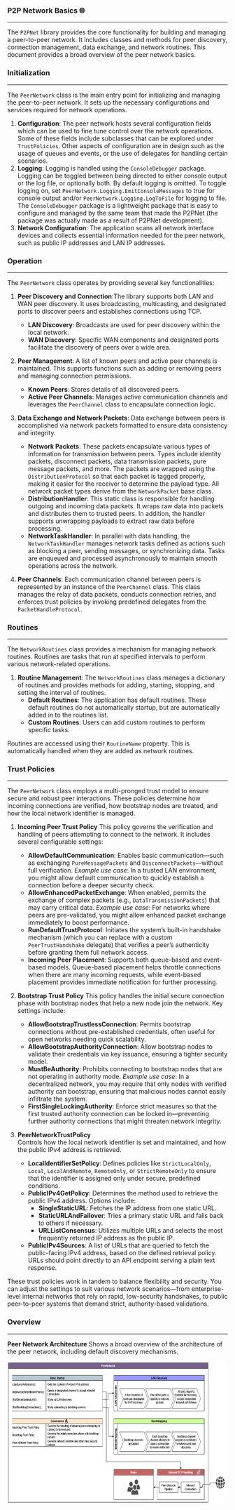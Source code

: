 ﻿---
uid: p2pnetworkbasics
---
### P2P Network Basics 🌐

---

The `P2PNet` library provides the core functionality for building and managing a peer-to-peer network. It includes classes and methods for peer discovery, connection management, data exchange, and network routines. This document provides a broad overview of the peer network basics.

### Initialization

---

The `PeerNetwork` class is the main entry point for initializing and managing the peer-to-peer network. It sets up the necessary configurations and services required for network operations.

1. **Configuration**: The peer network hosts several configuration fields which can be used to fine tune control over the network operations. Some of these fields include subclasses that can be explored under `TrustPolicies`. Other aspects of configuration are in design such as the usage of queues and events, or the use of delegates for handling certain scenarios.
2. **Logging**: Logging is handled using the `ConsoleDebugger` package. Logging can be toggled between being directed to either console output or the log file, or optionally both. By default logging is omitted. To toggle logging on, set `PeerNetwork.Logging.EmitConsoleMessages` to true for console output and/or `PeerNetwork.Logging.LogToFile` for logging to file. The `ConsoleDebugger` package is a lightweight package that is easy to configure and managed by the same team that made the P2PNet (the package was actually made as a result of P2PNet development).
3. **Network Configuration**: The application scans all network interface devices and collects essential information needed for the peer network, such as public IP addresses and LAN IP addresses.

### Operation

---

The `PeerNetwork` class operates by providing several key functionalities:

1. **Peer Discovery and Connection**:The library supports both LAN and WAN peer discovery. It uses broadcasting, multicasting, and designated ports to discover peers and establishes connections using TCP.

   - **LAN Discovery**: Broadcasts are used for peer discovery within the local network.
   - **WAN Discovery**: Specific WAN components and designated ports facilitate the discovery of peers over a wide area.
2. **Peer Management**: A list of known peers and active peer channels is maintained. This supports functions such as adding or removing peers and managing connection permissions.

   - **Known Peers**: Stores details of all discovered peers.
   - **Active Peer Channels**: Manages active communication channels and leverages the `PeerChannel` class to encapsulate connection logic.
3. **Data Exchange and Network Packets**: Data exchange between peers is accomplished via network packets formatted to ensure data consistency and integrity.

   - **Network Packets**: These packets encapsulate various types of information for transmission between peers. Types include identity packets, disconnect packets, data transmission packets, pure message packets, and more. The packets are wrapped using the `DistributionProtocol` so that each packet is tagged properly, making it easier for the receiver to determine the payload type. All network packet types derive from the `NetworkPacket` base class.
   - **DistributionHandler**: This static class is responsible for handling outgoing and incoming data packets. It wraps raw data into packets and distributes them to trusted peers. In addition, the handler supports unwrapping payloads to extract raw data before processing.
   - **NetworkTaskHandler**: In parallel with data handling, the `NetworkTaskHandler` manages network tasks defined as actions such as blocking a peer, sending messages, or synchronizing data. Tasks are enqueued and processed asynchronously to maintain smooth operations across the network.
4. **Peer Channels**:
   Each communication channel between peers is represented by an instance of the `PeerChannel` class. This class manages the relay of data packets, conducts connection retries, and enforces trust policies by invoking predefined delegates from the `PacketHandleProtocol`.

### Routines

---

The `NetworkRoutines` class provides a mechanism for managing network routines. Routines are tasks that run at specified intervals to perform various network-related operations.

1. **Routine Management**: The `NetworkRoutines` class manages a dictionary of routines and provides methods for adding, starting, stopping, and setting the interval of routines.
   - **Default Routines**: The application has default routines. These default routines do not automatically startup, but are automatically added in to the routines list.
   - **Custom Routines**: Users can add custom routines to perform specific tasks.

Routines are accessed using their `RoutineName` property. This is automatically handled when they are added as network routines.

### Trust Policies

---

The `PeerNetwork` class employs a multi-pronged trust model to ensure secure and robust peer interactions. These policies determine how incoming connections are verified, how bootstrap nodes are treated, and how the local network identifier is managed.

1. **Incoming Peer Trust Policy** This policy governs the verification and handling of peers attempting to connect to the network. It includes several configurable settings:

   - **AllowDefaultCommunication**: 
     Enables basic communication—such as exchanging `PureMessagePackets` and `DisconnectPackets`—without full verification.
     *Example use case*: In a trusted LAN environment, you might allow default communication to quickly establish a connection before a deeper security check.
   - **AllowEnhancedPacketExchange**: 
     When enabled, permits the exchange of complex packets (e.g., `DataTransmissionPackets`) that may carry critical data.
     *Example use case*: For networks where peers are pre-validated, you might allow enhanced packet exchange immediately to boost performance.
   - **RunDefaultTrustProtocol**: 
     Initiates the system’s built-in handshake mechanism (which you can replace with a custom `PeerTrustHandshake` delegate) that verifies a peer’s authenticity before granting them full network access.
   - **Incoming Peer Placement**: 
     Supports both queue-based and event-based models. Queue-based placement helps throttle connections when there are many incoming requests, while event-based placement provides immediate notification for further processing.
2. **Bootstrap Trust Policy** This policy handles the initial secure connection phase with bootstrap nodes that help a new node join the network. Key settings include:

   - **AllowBootstrapTrustlessConnection**: 
     Permits bootstrap connections without pre-established credentials, often useful for open networks needing quick scalability.
   - **AllowBootstrapAuthorityConnection**: 
     Allow bootstrap nodes to validate their credentials via key issuance, ensuring a tighter security model.
   - **MustBeAuthority**: Prohibits connecting to bootstrap nodes that are not operating in authority mode.
     *Example use case*: In a decentralized network, you may require that only nodes with verified authority can bootstrap, ensuring that malicious nodes cannot easily infiltrate the system.
   - **FirstSingleLockingAuthority**:
     Enforce strict measures so that the first trusted authority connection can be locked in—preventing further authority connections that might threaten network integrity.
3. **PeerNetworkTrustPolicy**  
   Controls how the local network identifier is set and maintained, and how the public IPv4 address is retrieved.  
   - **LocalIdentifierSetPolicy**: Defines policies like `StrictLocalOnly`, `Local`, `LocalAndRemote`, `RemoteOnly`, or `StrictRemoteOnly` to ensure that the identifier is assigned only under secure, predefined conditions.  
   - **PublicIPv4GetPolicy**: Determines the method used to retrieve the public IPv4 address. Options include:  
     - **SingleStaticURL**: Fetches the IP address from one static URL.  
     - **StaticURLAndFailover**: Tries a primary static URL and falls back to others if necessary.  
     - **URLListConsensus**: Utilizes multiple URLs and selects the most frequently returned IP address as the public IP.  
   - **PublicIPv4Sources**: A list of URLs that are queried to fetch the public-facing IPv4 address, based on the defined retrieval policy. URLs should point directly to an API endpoint serving a plain text response. 


These trust policies work in tandem to balance flexibility and security. You can adjust the settings to suit various network scenarios—from enterprise-level internal networks that rely on rapid, low-security handshakes, to public peer-to-peer systems that demand strict, authority-based validations.

### Overview

---

**Peer Network Architecture** 
Shows a broad overview of the architecture of the peer network, including default discovery mechanisms.

<p>
    <img src="https://raw.githubusercontent.com/p2pnetsuite/P2PNet/refs/heads/master/misc/P2PNetwork.png" width="500" height="325" alt="peer network chart">
</p>
